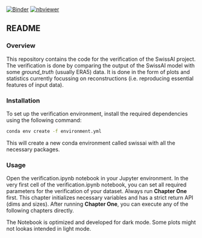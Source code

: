 [![Binder](https://mybinder.org/badge_logo.svg)](https://mybinder.org/v2/gh/sadamov/swissai/main?filepath=verification.ipynb)
[![nbviewer](https://img.shields.io/badge/view-nbviewer-orange)](https://nbviewer.jupyter.org/github/sadamov/swissai/blob/main/verification.ipynb)


## README

### Overview

This repository contains the code for the verification of the SwissAI project.
The verification is done by comparing the output of the SwissAI model with some
_ground_truth_ (usually ERA5) data. It is done in the form of plots and
statistics currently focussing on reconstructions (i.e. reproducing essential
features of input data).

### Installation

To set up the verification environment, install the required dependencies using
the following command:

```bash
conda env create -f environment.yml
```
This will create a new conda environment called swissai with all the necessary
packages.

### Usage

Open the verification.ipynb notebook in your Jupyter environment. In the very
first cell of the verification.ipynb notebook, you can set all required
parameters for the verification of your dataset. Always run **Chapter One**
first. This chapter initializes necessary variables and has a strict return API
(dims and sizes). After running **Chapter One**, you can execute any of the
following chapters directly.

The Notebook is optimized and developed for dark mode. Some plots might not lookas intended in light mode.
